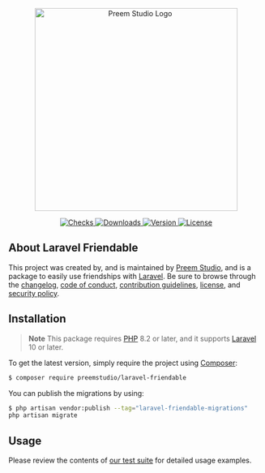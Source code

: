 <p align="center">
    <a href="https://preem.studio" target="_blank">
        <img src="https://raw.githubusercontent.com/PreemStudio/assets/main/logo-text.svg" width="400" alt="Preem Studio Logo" />
    </a>
</p>

<p align="center">
    <a href="https://github.com/PreemStudio/laravel-friendable/actions">
        <img src="https://badge.sh/github/check-runs/PreemStudio/laravel-friendable" alt="Checks" />
    </a>
    <a href="https://packagist.org/packages/preemstudio/laravel-friendable">
        <img src="https://badge.sh/packagist/downloads/PreemStudio/laravel-friendable" alt="Downloads" />
    </a>
    <a href="https://packagist.org/packages/preemstudio/laravel-friendable">
        <img src="https://badge.sh/packagist/version/PreemStudio/laravel-friendable" alt="Version" />
    </a>
    <a href="https://packagist.org/packages/preemstudio/laravel-friendable">
        <img src="https://badge.sh/packagist/license/PreemStudio/laravel-friendable" alt="License" />
    </a>
</p>

## About Laravel Friendable

This project was created by, and is maintained by [Preem Studio](https://github.com/PreemStudio), and is a package to easily use friendships with [Laravel](https://laravel.com/). Be sure to browse through the [changelog](CHANGELOG.md), [code of conduct](.github/CODE_OF_CONDUCT.md), [contribution guidelines](.github/CONTRIBUTING.md), [license](LICENSE), and [security policy](.github/SECURITY.md).

## Installation

> **Note**
> This package requires [PHP](https://www.php.net/) 8.2 or later, and it supports [Laravel](https://laravel.com/) 10 or later.

To get the latest version, simply require the project using [Composer](https://getcomposer.org/):

```bash
$ composer require preemstudio/laravel-friendable
```

You can publish the migrations by using:

```bash
$ php artisan vendor:publish --tag="laravel-friendable-migrations"
php artisan migrate
```

## Usage

Please review the contents of [our test suite](/tests) for detailed usage examples.
